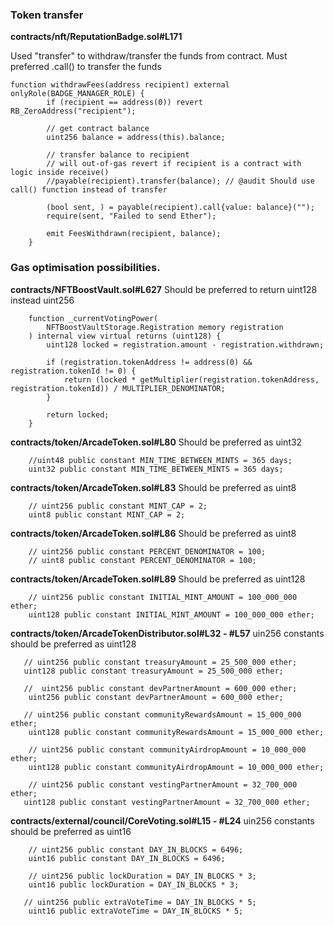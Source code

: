 ### Token transfer

**contracts/nft/ReputationBadge.sol#L171**

Used "transfer" to withdraw/transfer the funds from contract. Must preferred .call() to transfer the funds


```Solidity
function withdrawFees(address recipient) external onlyRole(BADGE_MANAGER_ROLE) {
        if (recipient == address(0)) revert RB_ZeroAddress("recipient");

        // get contract balance
        uint256 balance = address(this).balance;

        // transfer balance to recipient
        // will out-of-gas revert if recipient is a contract with logic inside receive()
        //payable(recipient).transfer(balance); // @audit Should use call() function instead of transfer
        
        (bool sent, ) = payable(recipient).call{value: balance}("");
        require(sent, "Failed to send Ether");

        emit FeesWithdrawn(recipient, balance);
    }
```



### Gas optimisation possibilities.

**contracts/NFTBoostVault.sol#L627**
Should be preferred to return uint128 instead uint256

```Solidity
    function _currentVotingPower(
        NFTBoostVaultStorage.Registration memory registration
    ) internal view virtual returns (uint128) {
        uint128 locked = registration.amount - registration.withdrawn;

        if (registration.tokenAddress != address(0) && registration.tokenId != 0) {
            return (locked * getMultiplier(registration.tokenAddress, registration.tokenId)) / MULTIPLIER_DENOMINATOR;
        }

        return locked;
    }
```


**contracts/token/ArcadeToken.sol#L80**
Should be preferred as uint32
```Solidity
    //uint48 public constant MIN_TIME_BETWEEN_MINTS = 365 days;
    uint32 public constant MIN_TIME_BETWEEN_MINTS = 365 days;
```

**contracts/token/ArcadeToken.sol#L83**
Should be preferred as uint8

```Solidity
    // uint256 public constant MINT_CAP = 2;
    uint8 public constant MINT_CAP = 2;
```

**contracts/token/ArcadeToken.sol#L86**
Should be preferred as uint8
```Solidity
    // uint256 public constant PERCENT_DENOMINATOR = 100;
    // uint8 public constant PERCENT_DENOMINATOR = 100;
```

**contracts/token/ArcadeToken.sol#L89**
Should be preferred as uint128
```Solidity
    // uint256 public constant INITIAL_MINT_AMOUNT = 100_000_000 ether;
    uint128 public constant INITIAL_MINT_AMOUNT = 100_000_000 ether;
```

**contracts/token/ArcadeTokenDistributor.sol#L32 - #L57**
uin256 constants should be preferred as uint128

```Solidity
   // uint256 public constant treasuryAmount = 25_500_000 ether;
   uint128 public constant treasuryAmount = 25_500_000 ether;
    
   //  uint256 public constant devPartnerAmount = 600_000 ether;
    uint256 public constant devPartnerAmount = 600_000 ether;

   // uint256 public constant communityRewardsAmount = 15_000_000 ether;
    uint128 public constant communityRewardsAmount = 15_000_000 ether;

    // uint256 public constant communityAirdropAmount = 10_000_000 ether;
    uint128 public constant communityAirdropAmount = 10_000_000 ether;

    // uint256 public constant vestingPartnerAmount = 32_700_000 ether;
   uint128 public constant vestingPartnerAmount = 32_700_000 ether;

```

**contracts/external/council/CoreVoting.sol#L15 - #L24**
uin256 constants should be preferred as uint16

```Solidity
    // uint256 public constant DAY_IN_BLOCKS = 6496;
    uint16 public constant DAY_IN_BLOCKS = 6496;

    // uint256 public lockDuration = DAY_IN_BLOCKS * 3;
    uint16 public lockDuration = DAY_IN_BLOCKS * 3;

   // uint256 public extraVoteTime = DAY_IN_BLOCKS * 5;
    uint16 public extraVoteTime = DAY_IN_BLOCKS * 5;
```
